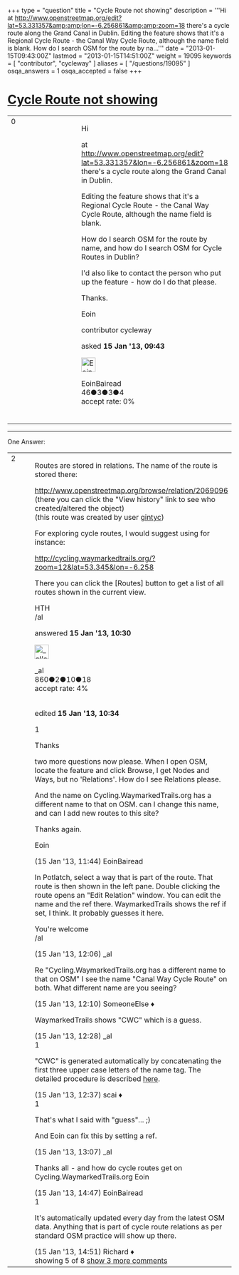 +++
type = "question"
title = "Cycle Route not showing"
description = '''Hi at http://www.openstreetmap.org/edit?lat=53.331357&amp;amp;lon=-6.256861&amp;amp;zoom=18 there&#x27;s a cycle route along the Grand Canal in Dublin. Editing the feature shows that it&#x27;s a Regional Cycle Route - the Canal Way Cycle Route, although the name field is blank. How do I search OSM for the route by na...'''
date = "2013-01-15T09:43:00Z"
lastmod = "2013-01-15T14:51:00Z"
weight = 19095
keywords = [ "contributor", "cycleway" ]
aliases = [ "/questions/19095" ]
osqa_answers = 1
osqa_accepted = false
+++

<div class="headNormal">

# [Cycle Route not showing](/questions/19095/cycle-route-not-showing)

</div>

<div id="main-body">

<div id="askform">

<table id="question-table" style="width:100%;">
<colgroup>
<col style="width: 50%" />
<col style="width: 50%" />
</colgroup>
<tbody>
<tr>
<td style="width: 30px; vertical-align: top"><div class="vote-buttons">
<span id="post-19095-upvote" class="ajax-command post-vote up" rel="nofollow" title="I like this post (click again to cancel)"> </span>
<div id="post-19095-score" class="post-score" title="current number of votes">
0
</div>
<span id="post-19095-downvote" class="ajax-command post-vote down" rel="nofollow" title="I dont like this post (click again to cancel)"> </span> <span id="favorite-mark" class="ajax-command favorite-mark" rel="nofollow" title="mark/unmark this question as favorite (click again to cancel)"> </span>
<div id="favorite-count" class="favorite-count">
&#10;</div>
</div></td>
<td><div id="item-right">
<div class="question-body">
<p>Hi</p>
<p>at<br />
<a href="http://www.openstreetmap.org/edit?lat=53.331357&amp;lon=-6.256861&amp;zoom=18">http://www.openstreetmap.org/edit?lat=53.331357&amp;lon=-6.256861&amp;zoom=18</a><br />
there's a cycle route along the Grand Canal in Dublin.</p>
<p>Editing the feature shows that it's a Regional Cycle Route - the Canal Way Cycle Route, although the name field is blank.</p>
<p>How do I search OSM for the route by name, and how do I search OSM for Cycle Routes in Dublin?</p>
<p>I'd also like to contact the person who put up the feature - how do I do that please.</p>
<p>Thanks.</p>
<p>Eoin</p>
</div>
<div id="question-tags" class="tags-container tags">
<span class="post-tag tag-link-contributor" rel="tag" title="see questions tagged &#39;contributor&#39;">contributor</span> <span class="post-tag tag-link-cycleway" rel="tag" title="see questions tagged &#39;cycleway&#39;">cycleway</span>
</div>
<div id="question-controls" class="post-controls">
&#10;</div>
<div class="post-update-info-container">
<div class="post-update-info post-update-info-user">
<p>asked <strong>15 Jan '13, 09:43</strong></p>
<img src="https://secure.gravatar.com/avatar/54d2beea9e8fb724efe00037d7af41c2?s=32&amp;d=identicon&amp;r=g" class="gravatar" width="32" height="32" alt="EoinBairead&#39;s gravatar image" />
<p><span>EoinBairead</span><br />
<span class="score" title="46 reputation points">46</span><span title="3 badges"><span class="badge1">●</span><span class="badgecount">3</span></span><span title="3 badges"><span class="silver">●</span><span class="badgecount">3</span></span><span title="4 badges"><span class="bronze">●</span><span class="badgecount">4</span></span><br />
<span class="accept_rate" title="Rate of the user&#39;s accepted answers">accept rate:</span> <span title="EoinBairead has no accepted answers">0%</span> </br></br></p>
</div>
</div>
<div id="comments-container-19095" class="comments-container">
&#10;</div>
<div id="comment-tools-19095" class="comment-tools">
&#10;</div>
<div class="clear">
&#10;</div>
<div id="comment-19095-form-container" class="comment-form-container">
&#10;</div>
<div class="clear">
&#10;</div>
</div></td>
</tr>
</tbody>
</table>

------------------------------------------------------------------------

<div class="tabBar">

<span id="sort-top"></span>

<div class="headQuestions">

One Answer:

</div>

</div>

<span id="19097"></span>

<div id="answer-container-19097" class="answer">

<table style="width:100%;">
<colgroup>
<col style="width: 50%" />
<col style="width: 50%" />
</colgroup>
<tbody>
<tr>
<td style="width: 30px; vertical-align: top"><div class="vote-buttons">
<span id="post-19097-upvote" class="ajax-command post-vote up" rel="nofollow" title="I like this post (click again to cancel)"> </span>
<div id="post-19097-score" class="post-score" title="current number of votes">
2
</div>
<span id="post-19097-downvote" class="ajax-command post-vote down" rel="nofollow" title="I dont like this post (click again to cancel)"> </span>
</div></td>
<td><div class="item-right">
<div class="answer-body">
<p>Routes are stored in relations. The name of the route is stored there:</p>
<p><a href="http://www.openstreetmap.org/browse/relation/2069096">http://www.openstreetmap.org/browse/relation/2069096</a><br />
(there you can click the "View history" link to see who created/altered the object)<br />
(this route was created by user <a href="http://www.openstreetmap.org/user/gintyc">gintyc</a>)</p>
<p>For exploring cycle routes, I would suggest using for instance:</p>
<p><a href="http://cycling.waymarkedtrails.org/?zoom=12&amp;lat=53.345&amp;lon=-6.258">http://cycling.waymarkedtrails.org/?zoom=12&amp;lat=53.345&amp;lon=-6.258</a></p>
<p>There you can click the [Routes] button to get a list of all routes shown in the current view.</p>
<p>HTH<br />
/al</p>
</div>
<div class="answer-controls post-controls">
&#10;</div>
<div class="post-update-info-container">
<div class="post-update-info post-update-info-user">
<p>answered <strong>15 Jan '13, 10:30</strong></p>
<img src="https://secure.gravatar.com/avatar/5501080a7333d6383d6c545f076eaeba?s=32&amp;d=identicon&amp;r=g" class="gravatar" width="32" height="32" alt="_al&#39;s gravatar image" />
<p><span>_al</span><br />
<span class="score" title="860 reputation points">860</span><span title="2 badges"><span class="badge1">●</span><span class="badgecount">2</span></span><span title="10 badges"><span class="silver">●</span><span class="badgecount">10</span></span><span title="18 badges"><span class="bronze">●</span><span class="badgecount">18</span></span><br />
<span class="accept_rate" title="Rate of the user&#39;s accepted answers">accept rate:</span> <span title="_al has one accepted answer">4%</span> </br></br></p>
</div>
<div class="post-update-info post-update-info-edited">
<p><span> edited <strong>15 Jan '13, 10:34</strong> </span></p>
</div>
</div>
<div id="comments-container-19097" class="comments-container">
<span id="19099"></span>
<div id="comment-19099" class="comment">
<div id="post-19099-score" class="comment-score">
1
</div>
<div class="comment-text">
<p>Thanks</p>
<p>two more questions now please. When I open OSM, locate the feature and click Browse, I get Nodes and Ways, but no 'Relations'. How do I see Relations please.</p>
<p>And the name on Cycling.WaymarkedTrails.org has a different name to that on OSM. can I change this name, and can I add new routes to this site?</p>
<p>Thanks again.</p>
<p>Eoin</p>
</div>
<div id="comment-19099-info" class="comment-info">
<span class="comment-age">(15 Jan '13, 11:44)</span> <span class="comment-user userinfo">EoinBairead</span>
</div>
</div>
<span id="19104"></span>
<div id="comment-19104" class="comment">
<div id="post-19104-score" class="comment-score">
&#10;</div>
<div class="comment-text">
<p>In Potlatch, select a way that is part of the route. That route is then shown in the left pane. Double clicking the route opens an "Edit Relation" window. You can edit the name and the ref there. WaymarkedTrails shows the ref if set, I think. It probably guesses it here.</p>
<p>You're welcome<br />
/al</p>
</div>
<div id="comment-19104-info" class="comment-info">
<span class="comment-age">(15 Jan '13, 12:06)</span> <span class="comment-user userinfo">_al</span>
</div>
</div>
<span id="19106"></span>
<div id="comment-19106" class="comment not_top_scorer">
<div id="post-19106-score" class="comment-score">
&#10;</div>
<div class="comment-text">
<p>Re "Cycling.WaymarkedTrails.org has a different name to that on OSM" I see the name "Canal Way Cycle Route" on both. What different name are you seeing?</p>
</div>
<div id="comment-19106-info" class="comment-info">
<span class="comment-age">(15 Jan '13, 12:10)</span> <span class="comment-user userinfo">SomeoneElse ♦</span>
</div>
</div>
<span id="19109"></span>
<div id="comment-19109" class="comment not_top_scorer">
<div id="post-19109-score" class="comment-score">
&#10;</div>
<div class="comment-text">
<p>WaymarkedTrails shows "CWC" which is a guess.</p>
</div>
<div id="comment-19109-info" class="comment-info">
<span class="comment-age">(15 Jan '13, 12:28)</span> <span class="comment-user userinfo">_al</span>
</div>
</div>
<span id="19110"></span>
<div id="comment-19110" class="comment">
<div id="post-19110-score" class="comment-score">
1
</div>
<div class="comment-text">
<p>"CWC" is generated automatically by concatenating the first three upper case letters of the name tag. The detailed procedure is described <a href="http://cycling.waymarkedtrails.org/en/help/rendering">here</a>.</p>
</div>
<div id="comment-19110-info" class="comment-info">
<span class="comment-age">(15 Jan '13, 12:37)</span> <span class="comment-user userinfo">scai ♦</span>
</div>
</div>
<span id="19112"></span>
<div id="comment-19112" class="comment">
<div id="post-19112-score" class="comment-score">
1
</div>
<div class="comment-text">
<p>That's what I said with "guess"... ;)</p>
<p>And Eoin can fix this by setting a ref.</p>
</div>
<div id="comment-19112-info" class="comment-info">
<span class="comment-age">(15 Jan '13, 13:07)</span> <span class="comment-user userinfo">_al</span>
</div>
</div>
<span id="19116"></span>
<div id="comment-19116" class="comment not_top_scorer">
<div id="post-19116-score" class="comment-score">
&#10;</div>
<div class="comment-text">
<p>Thanks all - and how do cycle routes get on Cycling.WaymarkedTrails.org Eoin</p>
</div>
<div id="comment-19116-info" class="comment-info">
<span class="comment-age">(15 Jan '13, 14:47)</span> <span class="comment-user userinfo">EoinBairead</span>
</div>
</div>
<span id="19117"></span>
<div id="comment-19117" class="comment">
<div id="post-19117-score" class="comment-score">
1
</div>
<div class="comment-text">
<p>It's automatically updated every day from the latest OSM data. Anything that is part of cycle route relations as per standard OSM practice will show up there.</p>
</div>
<div id="comment-19117-info" class="comment-info">
<span class="comment-age">(15 Jan '13, 14:51)</span> <span class="comment-user userinfo">Richard ♦</span>
</div>
</div>
</div>
<div id="comment-tools-19097" class="comment-tools">
<span class="comments-showing"> showing 5 of 8 </span> <a href="#" class="show-all-comments-link">show 3 more comments</a>
</div>
<div class="clear">
&#10;</div>
<div id="comment-19097-form-container" class="comment-form-container">
&#10;</div>
<div class="clear">
&#10;</div>
</div></td>
</tr>
</tbody>
</table>

</div>

<div class="paginator-container-left">

</div>

</div>

</div>

